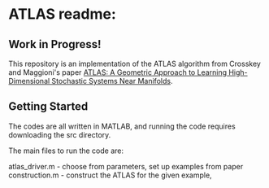 # ATLAS readme:
## Work in Progress!

This repository is an implementation of the ATLAS algorithm from Crosskey and
Maggioni's paper [ATLAS: A Geometric Approach to Learning High-Dimensional
Stochastic Systems Near Manifolds](https://epubs.siam.org/doi/abs/10.1137/140970951).

## Getting Started

The codes are all written in MATLAB, and running the code requires downloading
the src directory.

<!--These instructions will get you a copy of the project up and running on your
local machine for development and testing purposes. See deployment for notes on
how to deploy the project on a live system.-->
The main files to run the code are:

atlas_driver.m - choose from parameters, set up examples from paper
construction.m - construct the ATLAS for the given example,

<!--  ## Acknowledgments-->

<!--  * Hat tip to anyone whose code was used
  * Inspiration
  * etc
 --> 

